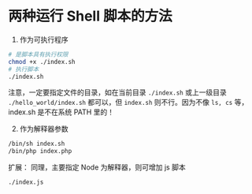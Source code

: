 # 两种运行 Shell 脚本的方法

1. 作为可执行程序
``` bash
# 是脚本具有执行权限
chmod +x ./index.sh
# 执行脚本
./index.sh
```
注意，一定要指定文件的目录，如在当前目录 `./index.sh` 或上一级目录 `./hello_world/index.sh` 都可以，但 `index.sh` 则不行。因为不像 `ls, cs` 等， index.sh 是不在系统 PATH 里的！

2. 作为解释器参数
``` bash
/bin/sh index.sh
/bin/php index.php
```

扩展：
同理，主要指定 Node 为解释器，则可增加 js 脚本
``` bash
./index.js
```
